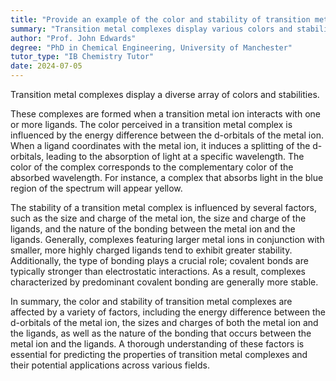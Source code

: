```yaml
---
title: "Provide an example of the color and stability of transition metal complexes"
summary: "Transition metal complexes display various colors and stabilities, influenced by factors such as ligand types, oxidation states, and coordination geometry, impacting their applications in fields like chemistry and materials science."
author: "Prof. John Edwards"
degree: "PhD in Chemical Engineering, University of Manchester"
tutor_type: "IB Chemistry Tutor"
date: 2024-07-05
---
```


Transition metal complexes display a diverse array of colors and stabilities.

These complexes are formed when a transition metal ion interacts with one or more ligands. The color perceived in a transition metal complex is influenced by the energy difference between the d-orbitals of the metal ion. When a ligand coordinates with the metal ion, it induces a splitting of the d-orbitals, leading to the absorption of light at a specific wavelength. The color of the complex corresponds to the complementary color of the absorbed wavelength. For instance, a complex that absorbs light in the blue region of the spectrum will appear yellow.

The stability of a transition metal complex is influenced by several factors, such as the size and charge of the metal ion, the size and charge of the ligands, and the nature of the bonding between the metal ion and the ligands. Generally, complexes featuring larger metal ions in conjunction with smaller, more highly charged ligands tend to exhibit greater stability. Additionally, the type of bonding plays a crucial role; covalent bonds are typically stronger than electrostatic interactions. As a result, complexes characterized by predominant covalent bonding are generally more stable.

In summary, the color and stability of transition metal complexes are affected by a variety of factors, including the energy difference between the d-orbitals of the metal ion, the sizes and charges of both the metal ion and the ligands, as well as the nature of the bonding that occurs between the metal ion and the ligands. A thorough understanding of these factors is essential for predicting the properties of transition metal complexes and their potential applications across various fields.
    